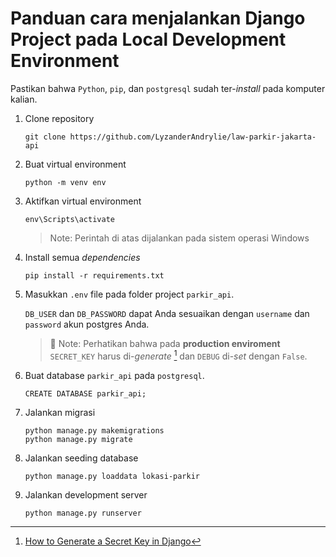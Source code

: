 # Panduan cara menjalankan Django Project pada Local Development Environment

Pastikan bahwa `Python`, `pip`, dan `postgresql` sudah ter-*install* pada komputer kalian.

1. Clone repository

    ```shell
    git clone https://github.com/LyzanderAndrylie/law-parkir-jakarta-api
    ```

2. Buat virtual environment

    ```shell
    python -m venv env
    ```

3. Aktifkan virtual environment

    ```shell
    env\Scripts\activate
    ```

    > Note: Perintah di atas dijalankan pada sistem operasi Windows

4. Install semua *dependencies*

    ```shell
    pip install -r requirements.txt
    ```

5. Masukkan `.env` file pada folder project `parkir_api`.

    `DB_USER` dan `DB_PASSWORD` dapat Anda sesuaikan dengan `username` dan `password` akun postgres Anda.

    > :memo: Note: Perhatikan bahwa pada **production enviroment** `SECRET_KEY` harus di-*generate* [^1] dan `DEBUG` di-*set* dengan `False`.

6. Buat database `parkir_api` pada `postgresql`.

    ```postgresql
    CREATE DATABASE parkir_api;
    ```

7. Jalankan migrasi

    ```shell
    python manage.py makemigrations
    python manage.py migrate
    ```

8. Jalankan seeding database

    ```shell
    python manage.py loaddata lokasi-parkir
    ```

9. Jalankan development server

    ```shell
    python manage.py runserver
    ```

[^1]: [How to Generate a Secret Key in Django](https://codinggear.blog/django-generate-secret-key/#:~:text=Secret%20Key%20Safe-,What%20is%20a%20Django%20secret%20key%3F,of%20our%20hashes%20and%20tokens.)